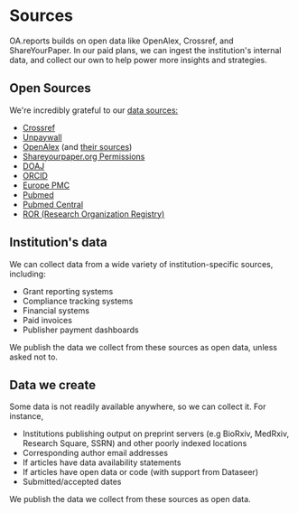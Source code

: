 # Sources

OA.reports builds on open data like OpenAlex, Crossref, and ShareYourPaper. In our paid plans, we can ingest the institution's internal data, and collect our own to help power more insights and strategies.

## Open Sources

We're incredibly grateful to our [data sources:](sources.md)

* [Crossref](https://crossref.org/)
* [Unpaywall](https://unpaywall.org/)
* [OpenAlex](https://openalex.org) (and [their sources](https://docs.openalex.org/about-the-data-1))
* [Shareyourpaper.org Permissions](https://shareyourpaper.org/permissions)
* [DOAJ](https://doaj.org/)
* [ORCID](https://orcid.org/)
* [Europe PMC](https://europepmc.org/)
* [Pubmed](https://www.ncbi.nlm.nih.gov/pmc/)
* [Pubmed Central](https://pubmed.ncbi.nlm.nih.gov/)
* [ROR (Research Organization Registry)](https://ror.org/)

## Institution's data

We can collect data from a wide variety of institution-specific sources, including:

* Grant reporting systems
* Compliance tracking systems
* Financial systems
* Paid invoices
* Publisher payment dashboards

We publish the data we collect from these sources as open data, unless asked not to.

## Data we create

Some data is not readily available anywhere, so we can collect it. For instance,

* Institutions publishing output on preprint servers (e.g BioRxiv, MedRxiv, Research Square, SSRN) and other poorly indexed locations
* Corresponding author email addresses
* If articles have data availability statements
* If articles have open data or code (with support from Dataseer)
* Submitted/accepted dates

We publish the data we collect from these sources as open data.





##

